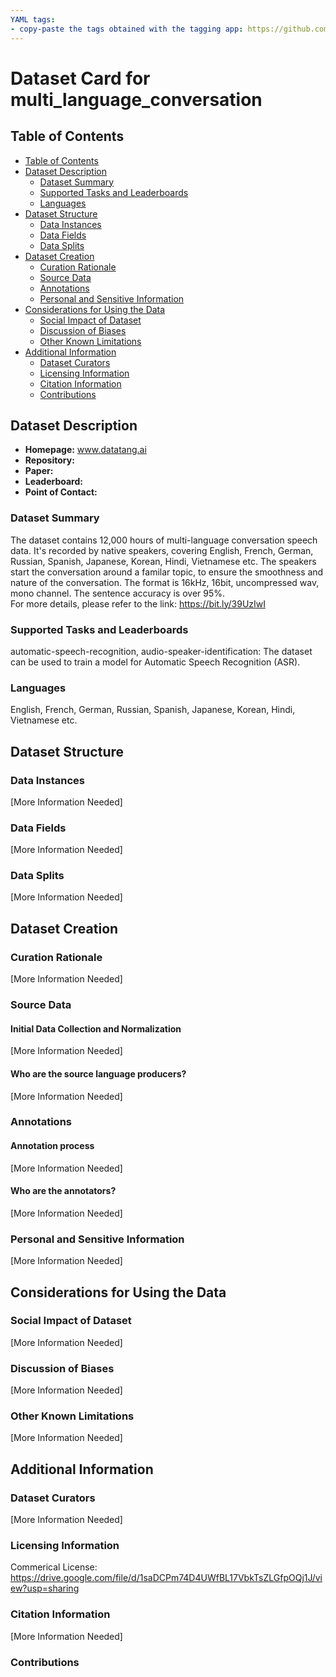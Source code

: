 ```yaml
---
YAML tags:
- copy-paste the tags obtained with the tagging app: https://github.com/huggingface/datasets-tagging
---
```


# Dataset Card for multi_language_conversation

## Table of Contents
- [Table of Contents](#table-of-contents)
- [Dataset Description](#dataset-description)
  - [Dataset Summary](#dataset-summary)
  - [Supported Tasks and Leaderboards](#supported-tasks-and-leaderboards)
  - [Languages](#languages)
- [Dataset Structure](#dataset-structure)
  - [Data Instances](#data-instances)
  - [Data Fields](#data-fields)
  - [Data Splits](#data-splits)
- [Dataset Creation](#dataset-creation)
  - [Curation Rationale](#curation-rationale)
  - [Source Data](#source-data)
  - [Annotations](#annotations)
  - [Personal and Sensitive Information](#personal-and-sensitive-information)
- [Considerations for Using the Data](#considerations-for-using-the-data)
  - [Social Impact of Dataset](#social-impact-of-dataset)
  - [Discussion of Biases](#discussion-of-biases)
  - [Other Known Limitations](#other-known-limitations)
- [Additional Information](#additional-information)
  - [Dataset Curators](#dataset-curators)
  - [Licensing Information](#licensing-information)
  - [Citation Information](#citation-information)
  - [Contributions](#contributions)

## Dataset Description

- **Homepage:** www.datatang.ai
- **Repository:**
- **Paper:**
- **Leaderboard:**
- **Point of Contact:**

### Dataset Summary

The dataset contains 12,000 hours of multi-language conversation speech data. It's recorded by native speakers, covering English, French, German, Russian, Spanish, Japanese, Korean, Hindi, Vietnamese etc. The speakers start the conversation around a familar topic, to ensure the smoothness and nature of the conversation. The format is 16kHz, 16bit, uncompressed wav, mono channel. The sentence accuracy is over 95%.                                                                                                                                    
For more details, please refer to the link: https://bit.ly/39UzIwI

### Supported Tasks and Leaderboards

automatic-speech-recognition, audio-speaker-identification: The dataset can be used to train a model for Automatic Speech Recognition (ASR).

### Languages

English, French, German, Russian, Spanish, Japanese, Korean, Hindi, Vietnamese etc.

## Dataset Structure

### Data Instances

[More Information Needed]

### Data Fields

[More Information Needed]

### Data Splits

[More Information Needed]

## Dataset Creation

### Curation Rationale

[More Information Needed]

### Source Data

#### Initial Data Collection and Normalization

[More Information Needed]

#### Who are the source language producers?

[More Information Needed]

### Annotations

#### Annotation process

[More Information Needed]

#### Who are the annotators?

[More Information Needed]

### Personal and Sensitive Information

[More Information Needed]

## Considerations for Using the Data

### Social Impact of Dataset

[More Information Needed]

### Discussion of Biases

[More Information Needed]

### Other Known Limitations

[More Information Needed]

## Additional Information

### Dataset Curators

[More Information Needed]

### Licensing Information

Commerical License: https://drive.google.com/file/d/1saDCPm74D4UWfBL17VbkTsZLGfpOQj1J/view?usp=sharing  

### Citation Information

[More Information Needed]

### Contributions
